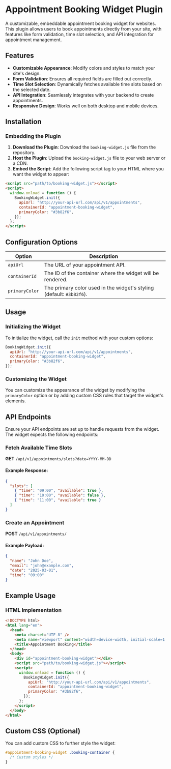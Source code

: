 # Appointment Booking Widget Plugin

A customizable, embeddable appointment booking widget for websites. This plugin allows users to book appointments directly from your site, with features like form validation, time slot selection, and API integration for appointment management.

## Features

- **Customizable Appearance**: Modify colors and styles to match your site's design.
- **Form Validation**: Ensures all required fields are filled out correctly.
- **Time Slot Selection**: Dynamically fetches available time slots based on the selected date.
- **API Integration**: Seamlessly integrates with your backend to create appointments.
- **Responsive Design**: Works well on both desktop and mobile devices.

## Installation

### Embedding the Plugin

1. **Download the Plugin**: Download the `booking-widget.js` file from the repository.
2. **Host the Plugin**: Upload the `booking-widget.js` file to your web server or a CDN.
3. **Embed the Script**: Add the following script tag to your HTML where you want the widget to appear:

```html
<script src="path/to/booking-widget.js"></script>
<script>
  window.onload = function () {
    BookingWidget.init({
      apiUrl: "http://your-api-url.com/api/v1/appointments",
      containerId: "appointment-booking-widget",
      primaryColor: "#3b82f6",
    });
  };
</script>
```

## Configuration Options

| Option         | Description                                                          |
| -------------- | -------------------------------------------------------------------- |
| `apiUrl`       | The URL of your appointment API.                                     |
| `containerId`  | The ID of the container where the widget will be rendered.           |
| `primaryColor` | The primary color used in the widget's styling (default: `#3b82f6`). |

## Usage

### Initializing the Widget

To initialize the widget, call the `init` method with your custom options:

```javascript
BookingWidget.init({
  apiUrl: "http://your-api-url.com/api/v1/appointments",
  containerId: "appointment-booking-widget",
  primaryColor: "#3b82f6",
});
```

### Customizing the Widget

You can customize the appearance of the widget by modifying the `primaryColor` option or by adding custom CSS rules that target the widget's elements.

## API Endpoints

Ensure your API endpoints are set up to handle requests from the widget. The widget expects the following endpoints:

### Fetch Available Time Slots

**GET** `/api/v1/appointments/slots?date=YYYY-MM-DD`

#### Example Response:

```json
{
  "slots": [
    { "time": "09:00", "available": true },
    { "time": "10:00", "available": false },
    { "time": "11:00", "available": true }
  ]
}
```

### Create an Appointment

**POST** `/api/v1/appointments/`

#### Example Payload:

```json
{
  "name": "John Doe",
  "email": "john@example.com",
  "date": "2025-03-01",
  "time": "09:00"
}
```

## Example Usage

### HTML Implementation

```html
<!DOCTYPE html>
<html lang="en">
  <head>
    <meta charset="UTF-8" />
    <meta name="viewport" content="width=device-width, initial-scale=1.0" />
    <title>Appointment Booking</title>
  </head>
  <body>
    <div id="appointment-booking-widget"></div>
    <script src="path/to/booking-widget.js"></script>
    <script>
      window.onload = function () {
        BookingWidget.init({
          apiUrl: "http://your-api-url.com/api/v1/appointments",
          containerId: "appointment-booking-widget",
          primaryColor: "#3b82f6",
        });
      };
    </script>
  </body>
</html>
```

## Custom CSS (Optional)

You can add custom CSS to further style the widget:

```css
#appointment-booking-widget .booking-container {
  /* Custom styles */
}
```
